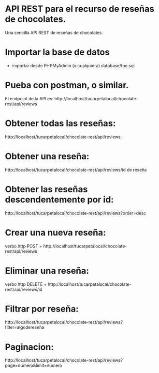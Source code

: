 # API REST para el recurso de  reseñas de chocolates.
Una sencilla API REST de reseñas de chocolates.
# Importar la base de datos
- importar desde PHPMyAdmin (o cualquiera) database/tpe.sql
# Pueba con postman, o similar.
El endpoint de la API es: http://localhost/tucarpetalocal/chocolate-rest/api/reviews
# Obtener todas las reseñas:
http://localhost/tucarpetalocal/chocolate-rest/api/reviews.
# Obtener una reseña:
http://localhost/tucarpetalocal/chocolate-rest/api/reviews/id de reseña
# Obtener las reseñas descendentemente por id:
http://localhost/tucarpetalocal/chocolate-rest/api/reviews?order=desc
# Crear una nueva reseña:
 verbo http POST + http://localhost/tucarpetalocal/chocolate-rest/api/reviews
# Eliminar una reseña:
 verbo http DELETE + http://localhost/tucarpetalocal/chocolate-rest/api/reviews/id
# Filtrar por reseña:
 http://localhost/tucarpetalocal/chocolate-rest/api/reviews?filter=algodereseña
# Paginacion:
http://localhost/tucarpetalocal/chocolate-rest/api/reviews?page=numero&limit=numero






